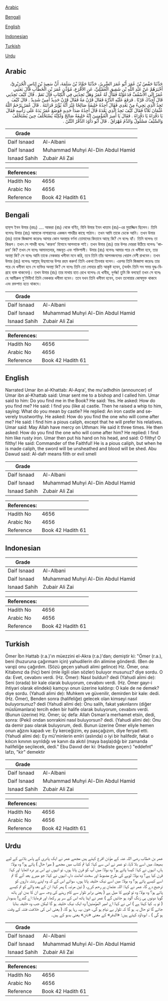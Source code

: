 [Arabic](#arabic)

[Bengali](#bengali)

[English](#english)

[Indonesian](#indonesian)

[Turkish](#turkish)

[Urdu](#urdu)

## Arabic


<div dir="rtl" lang="ar" style={{fontSize:'larger',backgroundColor:'#f8f9fa',padding:20}}>
حَدَّثَنَا حَفْصُ بْنُ عُمَرَ أَبُو عُمَرَ الضَّرِيرُ، حَدَّثَنَا حَمَّادُ بْنُ سَلَمَةَ، أَنَّ سَعِيدَ بْنَ إِيَاسٍ الْجُرَيْرِيَّ، أَخْبَرَهُمْ عَنْ عَبْدِ اللَّهِ بْنِ شَقِيقٍ الْعُقَيْلِيِّ، عَنِ الأَقْرَعِ، مُؤَذِّنِ عُمَرَ بْنِ الْخَطَّابِ قَالَ بَعَثَنِي عُمَرُ إِلَى الأُسْقُفِّ فَدَعَوْتُهُ فَقَالَ لَهُ عُمَرُ وَهَلْ تَجِدُنِي فِي الْكِتَابِ قَالَ نَعَمْ ‏.‏ قَالَ كَيْفَ تَجِدُنِي قَالَ أَجِدُكَ قَرْنًا ‏.‏ فَرَفَعَ عَلَيْهِ الدِّرَّةَ فَقَالَ قَرْنُ مَهْ فَقَالَ قَرْنٌ حَدِيدٌ أَمِينٌ شَدِيدٌ ‏.‏ قَالَ كَيْفَ تَجِدُ الَّذِي يَجِيءُ مِنْ بَعْدِي فَقَالَ أَجِدُهُ خَلِيفَةً صَالِحًا غَيْرَ أَنَّهُ يُؤْثِرُ قَرَابَتَهُ ‏.‏ قَالَ عُمَرُ يَرْحَمُ اللَّهُ عُثْمَانَ ثَلاَثًا فَقَالَ كَيْفَ تَجِدُ الَّذِي بَعْدَهُ قَالَ أَجِدُهُ صَدَأَ حَدِيدٍ فَوَضَعَ عُمَرُ يَدَهُ عَلَى رَأْسِهِ فَقَالَ يَا دَفْرَاهُ يَا دَفْرَاهُ ‏.‏ فَقَالَ يَا أَمِيرَ الْمُؤْمِنِينَ إِنَّهُ خَلِيفَةٌ صَالِحٌ وَلَكِنَّهُ يُسْتَخْلَفُ حِينَ يُسْتَخْلَفُ وَالسَّيْفُ مَسْلُولٌ وَالدَّمُ مُهْرَاقٌ ‏.‏ قَالَ أَبُو دَاوُدَ الدَّفْرُ النَّتْنُ ‏.‏
</div>
<div style={{backgroundColor:'#f8f9fa',padding:20, marginBottom: 10}}><table> <thead> <tr> <th>Grade</th> <th></th> </tr> </thead> <tbody> <tr><td>Daif Isnaad</td><td>Al-Albani</td></tr><tr><td>Daif Isnaad</td><td>Muhammad Muhyi Al-Din Abdul Hamid</td></tr><tr><td>Isnaad Sahih</td><td>Zubair Ali Zai</td></tr></tbody></table><table> <thead> <tr> <th>References:</th> <th></th> </tr> </thead> <tbody><tr><td>Hadith No</td><td>4656</td></tr><tr><td>Arabic No</td><td>4656</td></tr><tr><td>Reference</td><td>Book 42 Hadith 61</td></tr></tbody></table></div>

## Bengali


<div dir="ltr" lang="bn" style={{fontSize:'larger',backgroundColor:'#f8f9fa',padding:20}}>
হাফ্‌স ইবন উমার (রহঃ) .... আকরা (রাঃ) থেকে বর্ণিত, যিনি উমার ইবন খাত্তাব (রাঃ)-এর মুয়াজ্জিন ছিলেন। তিনি বলেনঃ উমার (রাঃ) আমাকে নাসারাদের একজন পাদরীর কাছে পাঠান। তখন আমি তাকে ডেকে আনি। তখন উমার (রাঃ) তাকে জিজ্ঞাসা করেনঃ আমার কোন অবস্থার বর্ণনা তোমাদের কিতাবে আছে কি? সে বলেঃ হ্যাঁ। তিনি বলেনঃ তা কিরূপ। তখন সে পাদরী বলেঃ 'কারনা' হিসাবে আপনাকে পাই। তখন উমার (রাঃ) তার উপর দোররা উঠিয়ে বলেনঃ 'কারনা' কি? তখন সে বলেঃ আমানতদার, মজবূত এবং শক্তিশালী। উমার (রাঃ) বলেনঃ আমার পরে যে খলীফা হবে, তার অবস্থা কি? সে বলেঃ আমি তাকে নেককার খলীফা মনে করি, তবে তিনি তাঁর আপনজনদের খেয়াল বেশী রাখবেন। তখন উমার (রাঃ) বলেনঃ আল্লাহ্‌ উছমানের উপর রহম করুন! তিনি একথা তিনবার বলেন। এরপর তিনি জিজ্ঞাসা করেনঃ তার পরে যে খলীফা হবে সে ব্যক্তির অবস্থা কি? সে বলেঃ তিনি তো লোহার প্রতি আকৃষ্ট হবেন, (অর্থাৎ তিনি সব সময় যুদ্ধ-বিগ্রহে ব্যস্ত থাকবেন)। তখন উমার (রাঃ) তার মাথায় হাত রেখে বলেনঃ হে খাবীছ, দুর্গন্ধ! তুমি কি বলছো! তখন সে বলেঃ হে আমীরুল মু'মিনীন! তিনি নেককার খলীফা হবেন। তবে যখন তিনি খলীফা হবেন, তখন তলোয়ার কোষমুক্ত থাকবে এবং রক্তপাত হতে থাকবে।
</div>
<div style={{backgroundColor:'#f8f9fa',padding:20, marginBottom: 10}}><table> <thead> <tr> <th>Grade</th> <th></th> </tr> </thead> <tbody> <tr><td>Daif Isnaad</td><td>Al-Albani</td></tr><tr><td>Daif Isnaad</td><td>Muhammad Muhyi Al-Din Abdul Hamid</td></tr><tr><td>Isnaad Sahih</td><td>Zubair Ali Zai</td></tr></tbody></table><table> <thead> <tr> <th>References:</th> <th></th> </tr> </thead> <tbody><tr><td>Hadith No</td><td>4656</td></tr><tr><td>Arabic No</td><td>4656</td></tr><tr><td>Reference</td><td>Book 42 Hadith 61</td></tr></tbody></table></div>

## English


<div dir="ltr" lang="en" style={{fontSize:'larger',backgroundColor:'#f8f9fa',padding:20}}>
Narrated Umar ibn al-Khattab: Al-Aqra', the mu'adhdhin (announcer) of Umar ibn al-Khattab said: Umar sent me to a bishop and I called him. Umar said to him: Do you find me in the Book? He said: Yes. He asked: How do you find me? He said: I find you (like a) castle. Then he raised a whip to him, saying: What do you mean by castle? He replied: An iron castle and severely trustworthy. He asked: How do you find the one who will come after me? He said: I find him a pious caliph, except that he will prefer his relatives. Umar said: May Allah have mercy on Uthman: He said it three times. He then asked: How do you find the one who will come after him? He replied: I find him like rusty iron. Umar then put his hand on his head, and said: O filthy! O filthy! He said: Commander of the Faithful! He is a pious caliph, but when he is made caliph, the sword will be unsheathed and blood will be shed. Abu Dawud said: Al-dafr means filth or evil smell
</div>
<div style={{backgroundColor:'#f8f9fa',padding:20, marginBottom: 10}}><table> <thead> <tr> <th>Grade</th> <th></th> </tr> </thead> <tbody> <tr><td>Daif Isnaad</td><td>Al-Albani</td></tr><tr><td>Daif Isnaad</td><td>Muhammad Muhyi Al-Din Abdul Hamid</td></tr><tr><td>Isnaad Sahih</td><td>Zubair Ali Zai</td></tr></tbody></table><table> <thead> <tr> <th>References:</th> <th></th> </tr> </thead> <tbody><tr><td>Hadith No</td><td>4656</td></tr><tr><td>Arabic No</td><td>4656</td></tr><tr><td>Reference</td><td>Book 42 Hadith 61</td></tr></tbody></table></div>

## Indonesian


<div dir="ltr" lang="id" style={{fontSize:'larger',backgroundColor:'#f8f9fa',padding:20}}>

</div>
<div style={{backgroundColor:'#f8f9fa',padding:20, marginBottom: 10}}><table> <thead> <tr> <th>Grade</th> <th></th> </tr> </thead> <tbody> <tr><td>Daif Isnaad</td><td>Al-Albani</td></tr><tr><td>Daif Isnaad</td><td>Muhammad Muhyi Al-Din Abdul Hamid</td></tr><tr><td>Isnaad Sahih</td><td>Zubair Ali Zai</td></tr></tbody></table><table> <thead> <tr> <th>References:</th> <th></th> </tr> </thead> <tbody><tr><td>Hadith No</td><td>4656</td></tr><tr><td>Arabic No</td><td>4656</td></tr><tr><td>Reference</td><td>Book 42 Hadith 61</td></tr></tbody></table></div>

## Turkish


<div dir="ltr" lang="tr" style={{fontSize:'larger',backgroundColor:'#f8f9fa',padding:20}}>
Ömer İbn Hattab (r.a.)'ın müezzini el-Akra (r.a.)'dan; demiştir ki: "Ömer (r.a.), beni (huzuruna çağırmam için) yahudilerin din alimine gönderdi. (Ben de varıp) onu çağırdım. (Sözü geçen yahudi alimi gelince) Hz. Ömer, ona: Kitabınız da (hiç) beni (mle ilgili olan sözler) buluyor musunuz? diye sordu. O da: Evet, cevabını verdi. (Hz. Ömer): Nasıl buldun? dedi (Yahudi alimi de): Seni (orada) bir kale olarak buluyorum, cevabını verdi. (Hz. Ömer gayr-i ihtiyari olarak elindeki) kamçıyı onun üzerine kaldırıp: O kale de ne demek? diye sordu. (Yahudi alimi de): Muhkem ve güvenilir, demirden bir kale: dedi. (Hz. Ömer), Benden sonra (halifeliğe) gelecek olan kimseyi nasıl buluyorsunuz? dedi (Yahudi alimi de): Onu salih, fakat yakınlarını (diğer müslümanlara) tercih eden bir halife olarak buluyorum, cevabını verdi. (Bunun üzerine) Hz. Ömer; üç defa: Allah Osman'a merhamet etsin, dedi, sonra: (Peki) ondan sonrakini nasıl buluyorsun? dedi. (Yahudi alimi de): Onu da demir pası olarak buluyorum, dedi. Bunun üzerine Ömer eliyle hemen onun ağzını kapadı ve: Ey kerceğizim, ey pasçağızım, diye feryad etti. (Yahudi alimi de): Ey mü'minlerin emîri (aslında) o iyi bir halifedir, fakat o kılıcın kınının sıyrıldığı ve kanın da akıtıl (maya başla)dığı bir zamanda halifeliğe seçilecek, dedi." Ebu Davııd der ki: (Hadiste geçen:) "eddefnt" lafzı, "kir" demektir
</div>
<div style={{backgroundColor:'#f8f9fa',padding:20, marginBottom: 10}}><table> <thead> <tr> <th>Grade</th> <th></th> </tr> </thead> <tbody> <tr><td>Daif Isnaad</td><td>Al-Albani</td></tr><tr><td>Daif Isnaad</td><td>Muhammad Muhyi Al-Din Abdul Hamid</td></tr><tr><td>Isnaad Sahih</td><td>Zubair Ali Zai</td></tr></tbody></table><table> <thead> <tr> <th>References:</th> <th></th> </tr> </thead> <tbody><tr><td>Hadith No</td><td>4656</td></tr><tr><td>Arabic No</td><td>4656</td></tr><tr><td>Reference</td><td>Book 42 Hadith 61</td></tr></tbody></table></div>

## Urdu


<div dir="rtl" lang="ur" style={{fontSize:'larger',backgroundColor:'#f8f9fa',padding:20}}>
عمر بن خطاب رضی اللہ عنہ کے مؤذن اقرع کہتے ہیں مجھے عمر نے ایک پادری کے پاس بلانے کے لیے بھیجا، میں اسے بلا لایا، تو عمر نے اس سے کہا: کیا تم کتاب میں مجھے ( میرا حال ) پاتے ہو؟ وہ بولا: ہاں، انہوں نے کہا: کیسا پاتے ہو؟ وہ بولا: میں آپ کو قرن پاتا ہوں، تو انہوں نے اس پر درہ اٹھایا اور کہا: قرن کیا ہے؟ وہ بولا: لوہے کی طرح مضبوط اور سخت امانت دار، انہوں نے کہا: جو میرے بعد آئے گا تم اسے کیسے پاتے ہو؟ وہ بولا: میں اسے نیک خلیفہ پاتا ہوں، سوائے اس کے کہ وہ اپنے رشتہ داروں کو ترجیح دے گا، عمر نے کہا: اللہ عثمان پر رحم کرے، ( تین مرتبہ ) پھر کہا: ان کے بعد والے کو تم کیسے پاتے ہو؟ وہ بولا: وہ تو لوہے کا میل ہے ( یعنی برابر تلوار سے کام رہنے کی وجہ سے ان کا بدن اور ہاتھ گویا دونوں ہی زنگ آلود ہو جائیں گے ) عمر نے اپنا ہاتھ اس کے سر پر رکھا، اور فرمایا: اے گندے! بدبودار ( تو یہ کیا کہتا ہے ) اس نے کہا: اے امیر المؤمنین! وہ ایک نیک خلیفہ ہو گا لیکن جب وہ خلیفہ بنایا جائے گا تو حال یہ ہو گا کہ تلوار بے نیام ہو گی، خون بہہ رہا ہو گا، ( یعنی اس کی خلافت فتنہ کے وقت ہو گی ) ۔ ابوداؤد کہتے ہیں: «الدفر» کے معنی «نتن» یعنی بدبو کے ہیں۔
</div>
<div style={{backgroundColor:'#f8f9fa',padding:20, marginBottom: 10}}><table> <thead> <tr> <th>Grade</th> <th></th> </tr> </thead> <tbody> <tr><td>Daif Isnaad</td><td>Al-Albani</td></tr><tr><td>Daif Isnaad</td><td>Muhammad Muhyi Al-Din Abdul Hamid</td></tr><tr><td>Isnaad Sahih</td><td>Zubair Ali Zai</td></tr></tbody></table><table> <thead> <tr> <th>References:</th> <th></th> </tr> </thead> <tbody><tr><td>Hadith No</td><td>4656</td></tr><tr><td>Arabic No</td><td>4656</td></tr><tr><td>Reference</td><td>Book 42 Hadith 61</td></tr></tbody></table></div>